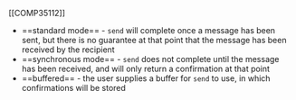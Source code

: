[[COMP35112]]

- ==standard mode== - `send` will complete once a message has been sent, but there is no guarantee at that point that the message has been received by the recipient
- ==synchronous mode== -  `send` does not complete until the message has been received, and will only return a confirmation at that point
- ==buffered== - the user supplies a buffer for `send` to use, in which confirmations will be stored